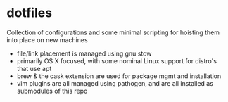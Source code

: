 dotfiles
=====

Collection of configurations and some minimal scripting for hoisting them into place on new machines
- file/link placement is managed using gnu stow
- primarily OS X focused, with some nominal Linux support for distro's that use apt
- brew & the cask extension are used for package mgmt and installation
- vim plugins are all managed using pathogen, and are all installed as submodules of this repo

